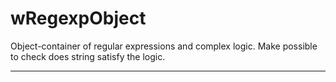 # wRegexpObject

Object-container of regular expressions and complex logic. Make possible to check does string satisfy the logic.

_ _ _ _ _ _











